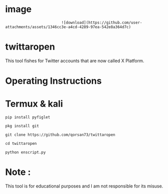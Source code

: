 # image
                             ![download](https://github.com/user-attachments/assets/1346cc3e-a4cd-4289-97ea-542e8a364d7c)
# twittaropen
This tool fishes for Twitter accounts that are now called X Platform.
# Operating Instructions
# Termux & kali
````
pip install pyfiglet
````
````
pkg install git
````
````
git clone https://github.com/qorsan73/twittaropen
````
````
cd twittaropen
````
````
python enscript.py
````
# Note :
This tool is for educational purposes and I am not responsible for its misuse.

